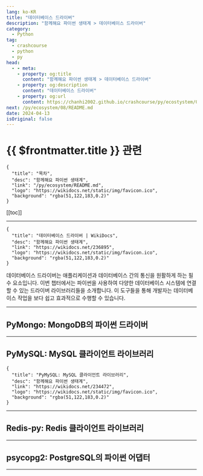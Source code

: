 ```yaml
---
lang: ko-KR
title: "데이터베이스 드라이버"
description: "함께해요 파이썬 생태계 > 데이터베이스 드라이버"
category:
  - Python
tag: 
  - crashcourse
  - python
  - py
head:
  - - meta:
    - property: og:title
      content: "함께해요 파이썬 생태계 > 데이터베이스 드라이버"
    - property: og:description
      content: "데이터베이스 드라이버"
    - property: og:url
      content: https://chanhi2002.github.io/crashcourse/py/ecostystem/07/db-driver.html
next: /py/ecosystem/08/README.md
date: 2024-04-13
isOriginal: false
---
```


# {{ $frontmatter.title }} 관련

```component VPCard
{
  "title": "목차",
  "desc": "함께해요 파이썬 생태계",
  "link": "/py/ecosystem/README.md",
  "logo": "https://wikidocs.net/static/img/favicon.ico",
  "background": "rgba(51,122,183,0.2)"
}
```

[[toc]]

---

```component VPCard
{
  "title": "데이터베이스 드라이버 | WikiDocs",
  "desc": "함께해요 파이썬 생태계",
  "link": "https://wikidocs.net/236895",
  "logo": "https://wikidocs.net/static/img/favicon.ico",
  "background": "rgba(51,122,183,0.2)"
}
```

데이터베이스 드라이버는 애플리케이션과 데이터베이스 간의 통신을 원활하게 하는 필수 요소입니다. 이번 챕터에서는 파이썬을 사용하여 다양한 데이터베이스 시스템에 연결할 수 있는 드라이버 라이브러리들을 소개합니다. 이 도구들을 통해 개발자는 데이터베이스 작업을 보다 쉽고 효과적으로 수행할 수 있습니다.

---

## PyMongo: MongoDB의 파이썬 드라이버

<SiteInfo
  name="PyMongo: MongoDB의 파이썬 드라이버"
  desc="함께해요 파이썬 생태계"
  url="https://wikidocs.net/226763"
  logo="https://wikidocs.net/static/img/favicon.ico"
  preview="https://wikidocs.net/images/page/226763/mongoDB_logo.png"/>

<!-- TODO: 작성 -->

---

## PyMySQL: MySQL 클라이언트 라이브러리

```component VPCard
{
  "title": "PyMySQL: MySQL 클라이언트 라이브러리",
  "desc": "함께해요 파이썬 생태계",
  "link": "https://wikidocs.net/234472",
  "logo": "https://wikidocs.net/static/img/favicon.ico",
  "background": "rgba(51,122,183,0.2)"
}
```

<!-- TODO: 작성 -->

---

## Redis-py: Redis 클라이언트 라이브러리

<SiteInfo
  name="Redis-py: Redis 클라이언트 라이브러리"
  desc="함께해요 파이썬 생태계"
  url="https://wikidocs.net/228058"
  logo="https://wikidocs.net/static/img/favicon.ico"
  preview="https://wikidocs.net/images/page/228058/Redis-py_logo.png"/>

<!-- TODO: 작성 -->

---

## psycopg2: PostgreSQL의 파이썬 어댑터

<SiteInfo
  name="psycopg2: PostgreSQL의 파이썬 어댑터"
  desc="함께해요 파이썬 생태계"
  url="https://wikidocs.net/236895"
  logo="https://wikidocs.net/static/img/favicon.ico"
  preview="https://wikidocs.net/images/page/226761/psycopg2_logo.png"/>

<!-- TODO: 작성 -->

---

<TagLinks />
